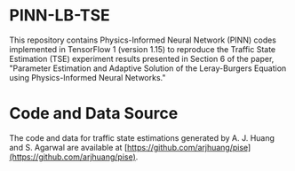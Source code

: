 # PINN-LB-TSE
This repository contains Physics-Informed Neural Network (PINN) codes implemented in TensorFlow 1 (version 1.15) to reproduce the Traffic State Estimation (TSE) experiment results presented in Section 6 of the paper, "Parameter Estimation and Adaptive Solution of the Leray-Burgers Equation using Physics-Informed Neural Networks."

# Code and Data Source
The code and  data for traffic state estimations generated by A. J. Huang and S. Agarwal are available at [https://github.com/arjhuang/pise](https://github.com/arjhuang/pise).